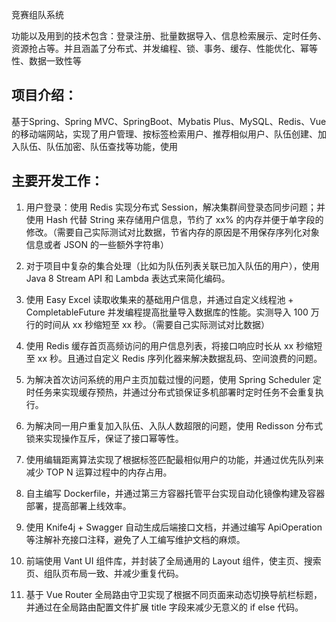 竞赛组队系统

功能以及用到的技术包含：登录注册、批量数据导入、信息检索展示、定时任务、资源抢占等。并且涵盖了分布式、并发编程、锁、事务、缓存、性能优化、幂等性、数据一致性等


## 项目介绍：

基于Spring、Spring MVC、SpringBoot、Mybatis Plus、MySQL、Redis、Vue的移动端网站，实现了用户管理、按标签检索用户、推荐相似用户、队伍创建、加入队伍、队伍加密、队伍查找等功能，使用

## 主要开发工作：

1. 用户登录：使用 Redis 实现分布式 Session，解决集群间登录态同步问题；并使用 Hash 代替 String 来存储用户信息，节约了 xx% 的内存并便于单字段的修改。（需要自己实际测试对比数据，节省内存的原因是不用保存序列化对象信息或者 JSON 的一些额外字符串）

2. 对于项目中复杂的集合处理（比如为队伍列表关联已加入队伍的用户），使用 Java 8 Stream API 和 Lambda 表达式来简化编码。

3. 使用 Easy Excel 读取收集来的基础用户信息，并通过自定义线程池 + CompletableFuture 并发编程提高批量导入数据库的性能。实测导入 100 万行的时间从 xx 秒缩短至 xx 秒。（需要自己实际测试对比数据）

4. 使用 Redis 缓存首页高频访问的用户信息列表，将接口响应时长从 xx 秒缩短至 xx 秒。且通过自定义 Redis 序列化器来解决数据乱码、空间浪费的问题。

5. 为解决首次访问系统的用户主页加载过慢的问题，使用 Spring Scheduler 定时任务来实现缓存预热，并通过分布式锁保证多机部署时定时任务不会重复执行。

6. 为解决同一用户重复加入队伍、入队人数超限的问题，使用 Redisson 分布式锁来实现操作互斥，保证了接口幂等性。

7. 使用编辑距离算法实现了根据标签匹配最相似用户的功能，并通过优先队列来减少 TOP N 运算过程中的内存占用。

8. 自主编写 Dockerfile，并通过第三方容器托管平台实现自动化镜像构建及容器部署，提高部署上线效率。

9. 使用 Knife4j + Swagger 自动生成后端接口文档，并通过编写 ApiOperation 等注解补充接口注释，避免了人工编写维护文档的麻烦。

10. 前端使用 Vant UI 组件库，并封装了全局通用的 Layout 组件，使主页、搜索页、组队页布局一致、并减少重复代码。

11. 基于 Vue Router 全局路由守卫实现了根据不同页面来动态切换导航栏标题， 并通过在全局路由配置文件扩展 title 字段来减少无意义的 if else 代码。
